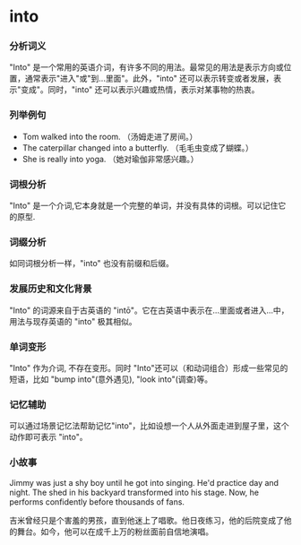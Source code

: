# into

### 分析词义

  

"Into" 是一个常用的英语介词，有许多不同的用法。最常见的用法是表示方向或位置，通常表示"进入"或"到...里面"。此外，"into" 还可以表示转变或者发展，表示"变成"。同时，"into" 还可以表示兴趣或热情，表示对某事物的热衷。

  

### 列举例句

  

*   Tom walked into the room. （汤姆走进了房间。）
*   The caterpillar changed into a butterfly. （毛毛虫变成了蝴蝶。）
*   She is really into yoga. （她对瑜伽非常感兴趣。）

  

### 词根分析

  

"Into" 是一个介词,它本身就是一个完整的单词，并没有具体的词根。可以记住它的原型.

  

### 词缀分析

  

如同词根分析一样，"into" 也没有前缀和后缀。

  

### 发展历史和文化背景

  

"Into" 的词源来自于古英语的 "intō"。它在古英语中表示在...里面或者进入...中，用法与现存英语的 "into" 极其相似。

  

### 单词变形

  

"Into" 作为介词, 不存在变形。同时 "Into"还可以（和动词组合）形成一些常见的短语，比如 "bump into"(意外遇见), "look into"(调查)等。

  

### 记忆辅助

  

可以通过场景记忆法帮助记忆"into"，比如设想一个人从外面走进到屋子里，这个动作即可表示 "into"。

  

### 小故事

  

Jimmy was just a shy boy until he got into singing. He'd practice day and night. The shed in his backyard transformed into his stage. Now, he performs confidently before thousands of fans.

  

吉米曾经只是个害羞的男孩，直到他迷上了唱歌。他日夜练习，他的后院变成了他的舞台。如今，他可以在成千上万的粉丝面前自信地演唱。
